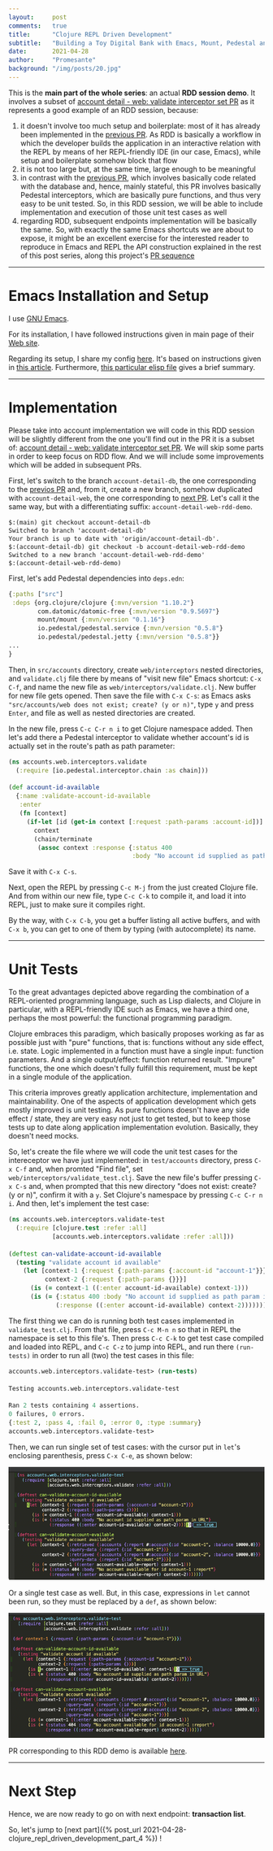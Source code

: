 ```yaml
---
layout:     post
comments:   true
title:      "Clojure REPL Driven Development"
subtitle:   "Building a Toy Digital Bank with Emacs, Mount, Pedestal and Datomic - Part 3"
date:       2021-04-28
author:     "Promesante"
background: "/img/posts/20.jpg"
---
```


This is the **main part of the whole series**: an actual **RDD session demo**. It involves a subset of [account detail - web: validate interceptor set PR](https://github.com/promesante/accounts-api/pull/3/files) as it represents a good example of an RDD session, because:
1. it doesn't involve too much setup and boilerplate: most of it has already been implemented in the [previous PR](https://github.com/promesante/accounts-api/pull/2/files). As RDD is basically a workflow in which the developer builds the application in an interactive relation with the REPL by means of her REPL-friendly IDE (in our case, Emacs), while setup and boilerplate somehow block that flow
2. it is not too large but, at the same time, large enough to be meaningful
3. in contrast with the [previous PR](https://github.com/promesante/accounts-api/pull/2/files), which involves basically code related with the database and, hence, mainly stateful, this PR involves basically Pedestal interceptors, which are basically pure functions, and thus very easy to be unit tested. So, in this RDD session, we will be able to include implementation and execution of those unit test cases as well
4. regarding RDD, subsequent endpoints implementation will be basically the same. So, with exactly the same Emacs shortcuts we are about to expose, it might be an excellent exercise for the interested reader to reproduce in Emacs and REPL the API construction explained in the rest of this post series, along this project's [PR sequence](https://github.com/promesante/accounts-api/pulls?q=is%3Apr+is%3Aclosed)

---
# Emacs Installation and Setup #

I use [GNU Emacs](https://www.gnu.org/software/emacs/).

For its installation, I have followed instructions given in main page of their [Web site](https://www.gnu.org/software/emacs/).

Regarding its setup, I share my config [here](https://github.com/promesante/.emacs.d). It's based on instructions given in [this article](http://fgiasson.com/blog/index.php/2016/06/14/my-optimal-gnu-emacs-settings-for-developing-clojure-revised/). Furthermore, [this particular elisp file](https://github.com/promesante/.emacs.d/blob/master/elisp/clojure.el) gives a brief summary.

---
# Implementation #

Please take into account implementation we will code in this RDD session will be slightly different from the one you'll find out in the PR it is a subset of: [account detail - web: validate interceptor set PR](https://github.com/promesante/accounts-api/pull/3/files). We will skip some parts in order to keep focus on RDD flow. And we will include some improvements which will be added in subsequent PRs.

First, let's switch to the branch `account-detail-db`, the one corresponding to the [previos PR](https://github.com/promesante/accounts-api/pull/2) and, from it, create a new branch, somehow duplicated with `account-detail-web`, the one corresponding to [next PR](https://github.com/promesante/accounts-api/pull/3/files). Let's call it the same way, but with a differentiating suffix: `account-detail-web-rdd-demo`.

```shell
$:(main) git checkout account-detail-db
Switched to branch 'account-detail-db'
Your branch is up to date with 'origin/account-detail-db'.
$:(account-detail-db) git checkout -b account-detail-web-rdd-demo
Switched to a new branch 'account-detail-web-rdd-demo'
$:(account-detail-web-rdd-demo)
```

First, let's add Pedestal dependencies into `deps.edn`:

```clojure
{:paths ["src"]
 :deps {org.clojure/clojure {:mvn/version "1.10.2"}
        com.datomic/datomic-free {:mvn/version "0.9.5697"}
        mount/mount {:mvn/version "0.1.16"}
        io.pedestal/pedestal.service {:mvn/version "0.5.8"}
        io.pedestal/pedestal.jetty {:mvn/version "0.5.8"}}
...
}
```

Then, in `src/accounts` directory, create `web/interceptors` nested directories, and `validate.clj` file there by means of "visit new file" Emacs shortcut: `C-x C-f`, and name the new file as `web/interceptors/validate.clj`. New buffer for new file gets opened. Then save the file with `C-x C-s`: as Emacs asks `"src/accounts/web does not exist; create? (y or n)"`, type `y` and press `Enter`, and file as well as nested directories are created.

In the new file,  press `C-c C-r n i` to get Clojure namespace added. Then let's add there a Pedestal interceptor to validate whether account's id is actually set in the route's path as path parameter:

```clojure
(ns accounts.web.interceptors.validate
  (:require [io.pedestal.interceptor.chain :as chain]))

(def account-id-available
  {:name :validate-account-id-available
   :enter
   (fn [context]
     (if-let [id (get-in context [:request :path-params :account-id])]
       context
       (chain/terminate
        (assoc context :response {:status 400
                                  :body "No account id supplied as path param in URL"}))))})

```
Save it with `C-x C-s`.

Next, open the REPL by pressing `C-c M-j` from the just created Clojure file. And from within our new file, type `C-c C-k` to compile it, and load it into REPL, just to make sure it compiles right.

By the way, with `C-x C-b`, you get a buffer listing all active buffers, and with `C-x b`, you can get to one of them by typing (with autocomplete) its name.

---
# Unit Tests #

To the great advantages depicted above regarding the combination of a REPL-oriented programming language, such as Lisp dialects, and Clojure in particular, with a REPL-friendly IDE such as Emacs, we have a third one, perhaps the most powerful: the functional programming paradigm.

Clojure embraces this paradigm, which basically proposes working as far as possible just with "pure" functions, that is: functions without any side effect, i.e. state. Logic implemented in a function must have a single input: function parameters. And a single output/effect: function returned result. "Impure" functions, the one which doesn't fully fulfill this requirement, must be kept in a single module of the application.

This criteria improves greatly application architecture, implementation and maintainability. One of the aspects of application development which gets mostly improved is unit testing. As pure functions doesn't have any side effect / state, they are very easy not just to get tested, but to keep those tests up to date along application implementation evolution. Basically, they doesn't need mocks.

So, let's create the file where we will code the unit test cases for the intereceptor we have just implemented: in `test/accounts` directory, press `C-x C-f` and, when promted "Find file", set `web/interceptors/validate_test.clj`. Save the new file's buffer pressing `C-x C-s` and, when prompted that this new directory "does not exist: create? (y or n)", confirm it with a `y`. Set Clojure's namespace by pressing `C-c C-r n i`. And then, let's implement the test case:

```clojure
(ns accounts.web.interceptors.validate-test
  (:require [clojure.test :refer :all]
            [accounts.web.interceptors.validate :refer :all]))

(deftest can-validate-account-id-available
  (testing "validate account id available"
    (let [context-1 {:request {:path-params {:account-id "account-1"}}}
          context-2 {:request {:path-params {}}}]
      (is (= context-1 ((:enter account-id-available) context-1)))
      (is (= {:status 400 :body "No account id supplied as path param in URL"}
             (:response ((:enter account-id-available) context-2)))))))
```

The first thing we can do is running both test cases implemented in `validate_test.clj`. From that file, press `C-c M-n n` so that in REPL the namespace is set to this file's. Then press `C-c C-k` to get test case compiled and loaded into REPL, and `C-c C-z` to jump into REPL, and run there `(run-tests)` in order to run all (two) the test cases in this file:

```clojure
accounts.web.interceptors.validate-test> (run-tests)

Testing accounts.web.interceptors.validate-test

Ran 2 tests containing 4 assertions.
0 failures, 0 errors.
{:test 2, :pass 4, :fail 0, :error 0, :type :summary}
accounts.web.interceptors.validate-test> 
```

Then, we can run single set of test cases: with the cursor put in `let`'s enclosing parenthesis, press `C-x C-e`, as shown below:

![test-case-2](/img/posts/test-case.png)

Or a single test case as well. But, in this case, expressions in `let` cannot been run, so they must be replaced by a `def`, as shown below:

![test-case](/img/posts/test-case-2.png)

PR corresponding to this RDD demo is available [here](https://github.com/promesante/accounts-api/pull/19/files).

---
# Next Step #

Hence, we are now ready to go on with next endpoint: **transaction list**.

So, let's jump to [next part]({% post_url 2021-04-28-clojure_repl_driven_development_part_4 %})  !
